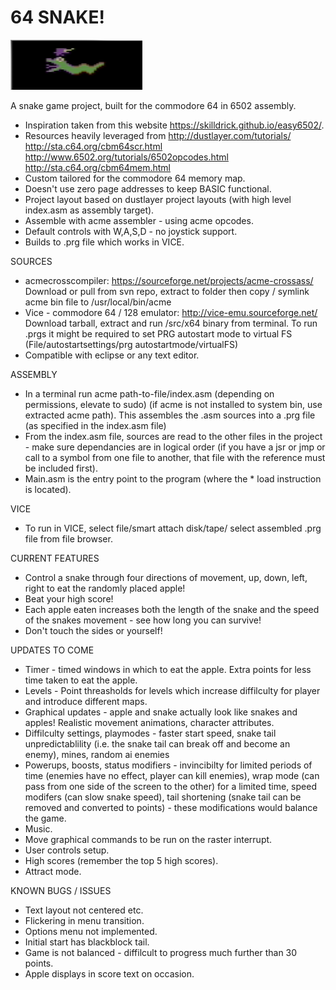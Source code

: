 # 64 SNAKE!

![Alt text](https://github.com/b3-17/64snake/blob/c64snakesprites/repoimges/attractsnake.png?raw=true "attract snake!")

A snake game project, built for the commodore 64 in 6502 assembly.

* Inspiration taken from this website https://skilldrick.github.io/easy6502/. 
* Resources heavily leveraged from http://dustlayer.com/tutorials/ http://sta.c64.org/cbm64scr.html http://www.6502.org/tutorials/6502opcodes.html
http://sta.c64.org/cbm64mem.html
* Custom tailored for the commodore 64 memory map.
* Doesn't use zero page addresses to keep BASIC functional.
* Project layout based on dustlayer project layouts (with high level index.asm as assembly target).
* Assemble with acme assembler - using acme opcodes.
* Default controls with W,A,S,D - no joystick support.
* Builds to .prg file which works in VICE.

SOURCES

* acmecrosscompiler: https://sourceforge.net/projects/acme-crossass/
Download or pull from svn repo, extract to folder then copy / symlink acme bin file to /usr/local/bin/acme
* Vice - commodore 64 / 128 emulator: http://vice-emu.sourceforge.net/
Download tarball, extract and run /src/x64 binary from terminal. To run .prgs it might be required to set PRG autostart mode to virtual FS (File/autostartsettings/prg autostartmode/virtualFS)
* Compatible with eclipse or any text editor.

ASSEMBLY

* In a terminal run acme path-to-file/index.asm (depending on permissions, elevate to sudo) (if acme is not installed to system bin, use extracted acme path). This assembles
the .asm sources into a .prg file (as specified in the index.asm file)
* From the index.asm file, sources are read to the other files in the project - make sure dependancies are in logical order (if you have a jsr or jmp or call to a symbol from one file to another, that file with the 
reference must be included first).
* Main.asm is the entry point to the program (where the * load instruction is located).

VICE

* To run in VICE, select file/smart attach disk/tape/ select assembled .prg file from file browser.

CURRENT FEATURES

* Control a snake through four directions of movement, up, down, left, right to eat the randomly placed apple!
* Beat your high score!
* Each apple eaten increases both the length of the snake and the speed of the snakes movement - see how long you can survive!
* Don't touch the sides or yourself! 

UPDATES TO COME

* Timer - timed windows in which to eat the apple. Extra points for less time taken to eat the apple.
* Levels - Point threasholds for levels which increase diffilculty for player and introduce different maps.
* Graphical updates - apple and snake actually look like snakes and apples! Realistic movement animations, character attributes.
* Diffilculty settings, playmodes - faster start speed, snake tail unpredictablility (i.e. the snake tail can break off and become an enemy), mines, random ai enemies
* Powerups, boosts, status modifiers - invincibilty for limited periods of time (enemies have no effect, player can kill enemies), wrap mode (can pass from one side of the screen to the other) for a limited time, speed modifers (can slow snake speed), tail shortening (snake tail can be removed and converted to points) - these modifications would balance the game.
* Music. 
* Move graphical commands to be run on the raster interrupt.
* User controls setup.
* High scores (remember the top 5 high scores).
* Attract mode.

KNOWN BUGS / ISSUES
 
* Text layout not centered etc.
* Flickering in menu transition.
* Options menu not implemented.
* Initial start has blackblock tail.
* Game is not balanced - diffilcult to progress much further than 30 points.
* Apple displays in score text on occasion.
 